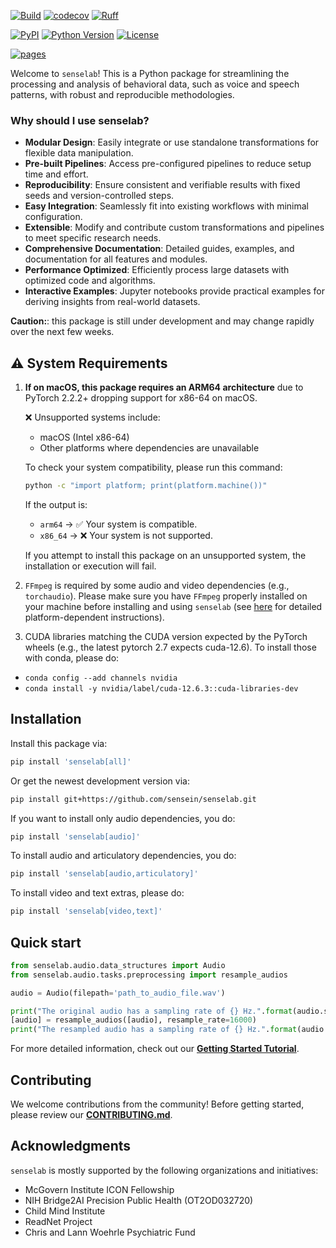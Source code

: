 [![Build](https://github.com/sensein/senselab/actions/workflows/main-branch-status.yaml/badge.svg)](https://github.com/sensein/senselab/actions/workflows/main-branch-status.yaml)
[![codecov](https://codecov.io/gh/sensein/senselab/graph/badge.svg?token=9S8WY128PO)](https://codecov.io/gh/sensein/senselab)
[![Ruff](https://img.shields.io/endpoint?url=https://raw.githubusercontent.com/astral-sh/ruff/main/assets/badge/v2.json)](https://github.com/astral-sh/ruff)

[![PyPI](https://img.shields.io/pypi/v/senselab.svg)](https://pypi.org/project/senselab/)
[![Python Version](https://img.shields.io/pypi/pyversions/senselab)](https://pypi.org/project/senselab)
[![License](https://img.shields.io/pypi/l/senselab)](https://opensource.org/licenses/Apache-2.0)

[![pages](https://img.shields.io/badge/api-docs-blue)](https://sensein.github.io/senselab)

Welcome to ```senselab```! This is a Python package for streamlining the processing and analysis of behavioral data, such as voice and speech patterns, with robust and reproducible methodologies.

### Why should I use senselab?
- **Modular Design**: Easily integrate or use standalone transformations for flexible data manipulation.
- **Pre-built Pipelines**: Access pre-configured pipelines to reduce setup time and effort.
- **Reproducibility**: Ensure consistent and verifiable results with fixed seeds and version-controlled steps.
- **Easy Integration**: Seamlessly fit into existing workflows with minimal configuration.
- **Extensible**: Modify and contribute custom transformations and pipelines to meet specific research needs.
- **Comprehensive Documentation**: Detailed guides, examples, and documentation for all features and modules.
- **Performance Optimized**: Efficiently process large datasets with optimized code and algorithms.
- **Interactive Examples**: Jupyter notebooks provide practical examples for deriving insights from real-world datasets.

**Caution:**: this package is still under development and may change rapidly over the next few weeks.

## ⚠️ System Requirements
1. **If on macOS, this package requires an ARM64 architecture** due to PyTorch 2.2.2+ dropping support for x86-64 on macOS.

    ❌ Unsupported systems include:
    - macOS (Intel x86-64)
    - Other platforms where dependencies are unavailable

    To check your system compatibility, please run this command:
    ```bash
    python -c "import platform; print(platform.machine())"
    ```

    If the output is:
    - `arm64` → ✅ Your system is compatible.
    - `x86_64` → ❌ Your system is not supported.

    If you attempt to install this package on an unsupported system, the installation or execution will fail.

2. `FFmpeg` is required by some audio and video dependencies (e.g., `torchaudio`). Please make sure you have `FFmpeg` properly installed on your machine before installing and using `senselab` (see [here](https://www.ffmpeg.org/download.html) for detailed platform-dependent instructions).

3. CUDA libraries matching the CUDA version expected by the PyTorch wheels (e.g., the latest pytorch 2.7 expects cuda-12.6). To install those with conda, please do:
  - ```conda config --add channels nvidia```
  - ```conda install -y nvidia/label/cuda-12.6.3::cuda-libraries-dev```

## Installation
Install this package via:

```sh
pip install 'senselab[all]'
```

Or get the newest development version via:

```sh
pip install git+https://github.com/sensein/senselab.git
```

If you want to install only audio dependencies, you do:
```sh
pip install 'senselab[audio]'
```

To install audio and articulatory dependencies, you do:
```sh
pip install 'senselab[audio,articulatory]'
```

To install video and text extras, please do:
```sh
pip install 'senselab[video,text]'
```

## Quick start
```Python
from senselab.audio.data_structures import Audio
from senselab.audio.tasks.preprocessing import resample_audios

audio = Audio(filepath='path_to_audio_file.wav')

print("The original audio has a sampling rate of {} Hz.".format(audio.sampling_rate))
[audio] = resample_audios([audio], resample_rate=16000)
print("The resampled audio has a sampling rate of {} Hz.".format(audio.sampling_rate))
```

For more detailed information, check out our [**Getting Started Tutorial**](https://github.com/sensein/senselab/blob/main/tutorials/audio/00_getting_started.ipynb).


## Contributing
We welcome contributions from the community! Before getting started, please review our [**CONTRIBUTING.md**](https://github.com/sensein/senselab/blob/main/CONTRIBUTING.md).

## Acknowledgments
`senselab` is mostly supported by the following organizations and initiatives:
- McGovern Institute ICON Fellowship
- NIH Bridge2AI Precision Public Health (OT2OD032720)
- Child Mind Institute
- ReadNet Project
- Chris and Lann Woehrle Psychiatric Fund
